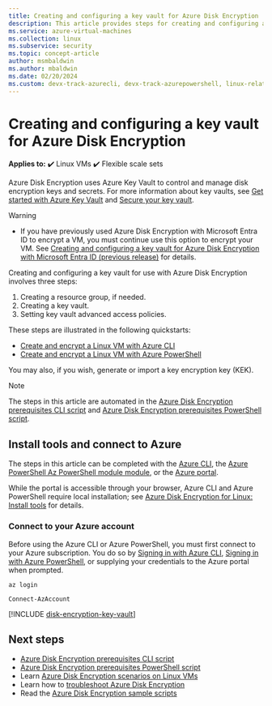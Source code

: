 ```yaml
---
title: Creating and configuring a key vault for Azure Disk Encryption
description: This article provides steps for creating and configuring a key vault for use with Azure Disk Encryption on a Linux VM.
ms.service: azure-virtual-machines
ms.collection: linux
ms.subservice: security
ms.topic: concept-article
author: msmbaldwin
ms.author: mbaldwin
ms.date: 02/20/2024
ms.custom: devx-track-azurecli, devx-track-azurepowershell, linux-related-content
---
```


# Creating and configuring a key vault for Azure Disk Encryption

**Applies to:** :heavy_check_mark: Linux VMs :heavy_check_mark: Flexible scale sets 

Azure Disk Encryption uses Azure Key Vault to control and manage disk encryption keys and secrets.  For more information about key vaults, see [Get started with Azure Key Vault](/azure/key-vault/general/overview) and [Secure your key vault](/azure/key-vault/general/security-features). 


> [!WARNING]
> - If you have previously used Azure Disk Encryption with Microsoft Entra ID to encrypt a VM, you must continue use this option to encrypt your VM. See [Creating and configuring a key vault for Azure Disk Encryption with Microsoft Entra ID (previous release)](disk-encryption-key-vault-aad.md) for details.

Creating and configuring a key vault for use with Azure Disk Encryption involves three steps:

1. Creating a resource group, if needed.
2. Creating a key vault. 
3. Setting key vault advanced access policies.

These steps are illustrated in the following quickstarts:

- [Create and encrypt a Linux VM with Azure CLI](disk-encryption-cli-quickstart.md)
- [Create and encrypt a Linux VM with Azure PowerShell](disk-encryption-powershell-quickstart.md)

You may also, if you wish, generate or import a key encryption key (KEK).

> [!Note]
> The steps in this article are automated in the [Azure Disk Encryption prerequisites CLI script](https://github.com/ejarvi/ade-cli-getting-started) and [Azure Disk Encryption prerequisites PowerShell script](https://github.com/Azure/azure-powershell/tree/master/src/Compute/Compute/Extension/AzureDiskEncryption/Scripts).

## Install tools and connect to Azure

The steps in this article can be completed with the [Azure CLI](/cli/azure/), the [Azure PowerShell Az PowerShell module module](/powershell/azure/), or the [Azure portal](https://portal.azure.com). 

While the portal is accessible through your browser, Azure CLI and Azure PowerShell require local installation; see [Azure Disk Encryption for Linux: Install tools](disk-encryption-linux.md#install-tools-and-connect-to-azure) for details.

### Connect to your Azure account

Before using the Azure CLI or Azure PowerShell, you must first connect to your Azure subscription. You do so by [Signing in with Azure CLI](/cli/azure/authenticate-azure-cli), [Signing in with Azure PowerShell](/powershell/azure/authenticate-azureps), or supplying your credentials to the Azure portal when prompted.

```azurecli-interactive
az login
```

```azurepowershell-interactive
Connect-AzAccount
```

[!INCLUDE [disk-encryption-key-vault](~/reusable-content/ce-skilling/azure/includes/disk-encryption-key-vault.md)]
 
 
## Next steps

- [Azure Disk Encryption prerequisites CLI script](https://github.com/ejarvi/ade-cli-getting-started)
- [Azure Disk Encryption prerequisites PowerShell script](https://github.com/Azure/azure-powershell/tree/master/src/Compute/Compute/Extension/AzureDiskEncryption/Scripts)
- Learn [Azure Disk Encryption scenarios on Linux VMs](disk-encryption-linux.md)
- Learn how to [troubleshoot Azure Disk Encryption](disk-encryption-troubleshooting.md)
- Read the [Azure Disk Encryption sample scripts](disk-encryption-sample-scripts.md)
